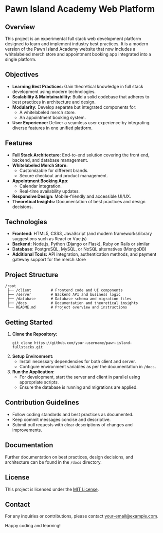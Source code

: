 # Pawn Island Academy Web Platform

## Overview
This project is an experimental full stack web development platform designed to learn and implement industry best practices. It is a modern version of the Pawn Island Academy website that now includes a whitelabeled merch store and appointment booking app integrated into a single platform.

## Objectives
- **Learning Best Practices:** Gain theoretical knowledge in full stack development using modern technologies.
- **Scalability & Maintainability:** Build a solid codebase that adheres to best practices in architecture and design.
- **Modularity:** Develop separate but integrated components for:
    - A whitelabeled merch store.
    - An appointment booking system.
- **User Experience:** Deliver a seamless user experience by integrating diverse features in one unified platform.

## Features
- **Full Stack Architecture:** End-to-end solution covering the front end, backend, and database management.
- **Whitelabeled Merch Store:** 
    - Customizable for different brands.
    - Secure checkout and product management.
- **Appointment Booking App:**
    - Calendar integration.
    - Real-time availability updates.
- **Responsive Design:** Mobile-friendly and accessible UI/UX.
- **Theoretical Insights:** Documentation of best practices and design decisions.

## Technologies
- **Frontend:** HTML5, CSS3, JavaScript (and modern frameworks/library suggestions such as React or Vue.js)
- **Backend:** Node.js, Python (Django or Flask), Ruby on Rails or similar
- **Database:** PostgreSQL, MySQL, or NoSQL alternatives (MongoDB)
- **Additional Tools:** API integration, authentication methods, and payment gateway support for the merch store

## Project Structure
```
/root
 ├── /client         # Frontend code and UI components
 ├── /server         # Backend API and business logic
 ├── /database       # Database schema and migration files
 ├── /docs           # Documentation and theoretical insights
 └── README.md       # Project overview and instructions
```

## Getting Started
1. **Clone the Repository:**
     ```
     git clone https://github.com/your-username/pawn-island-fullstacks.git
     ```
2. **Setup Environment:**
     - Install necessary dependencies for both client and server.
     - Configure environment variables as per the documentation in `/docs`.
3. **Run the Application:**
     - For development, start the server and client in parallel using appropriate scripts.
     - Ensure the database is running and migrations are applied.

## Contribution Guidelines
- Follow coding standards and best practices as documented.
- Keep commit messages concise and descriptive.
- Submit pull requests with clear descriptions of changes and improvements.

## Documentation
Further documentation on best practices, design decisions, and architecture can be found in the `/docs` directory.

## License
This project is licensed under the [MIT License](LICENSE).

## Contact
For any inquiries or contributions, please contact [your-email@example.com](mailto:your-email@example.com).

Happy coding and learning!
